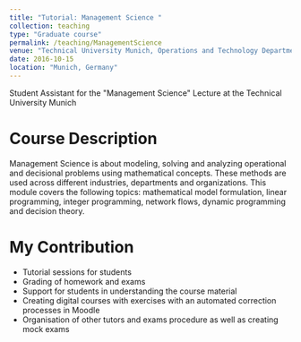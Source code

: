 ```yaml
---
title: "Tutorial: Management Science "
collection: teaching
type: "Graduate course"
permalink: /teaching/ManagementScience
venue: "Technical University Munich, Operations and Technology Department"
date: 2016-10-15 
location: "Munich, Germany"
---
```



Student Assistant for the "Management Science" Lecture at the Technical University Munich

Course Description
======
Management Science is about modeling, solving and analyzing operational and decisional problems using mathematical concepts. These methods are used across different industries, departments and organizations. This module covers the following topics: mathematical model formulation, linear programming, integer programming, network flows, dynamic programming and decision theory.

My Contribution
======
- Tutorial sessions for students
- Grading of homework and exams
- Support for students in understanding the course material
- Creating digital courses with exercises with an automated correction processes in Moodle
- Organisation of other tutors and exams procedure as well as creating mock exams